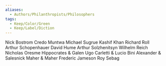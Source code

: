 ```yaml
---
aliases:
  - Authors/Philanthropists/Philosophers
tags:
  - Keep/Color/Green
  - Keep/Label/Diction
---
```


Nick Bostrom
Credo Muntwa
Michael Sugrue
Kashif Khan
Richard Roll
Arthur Schopenhauer
David Hume
Arthur Solzhenitsyn
Wilhelm Reich
Nicholas Oresme
Hippocrates & Galen
Ugo Carletti & Lucio Bini
Alexander & Salesnick
Maher & Maher 
Frederic Jameson 
Roy Sebag